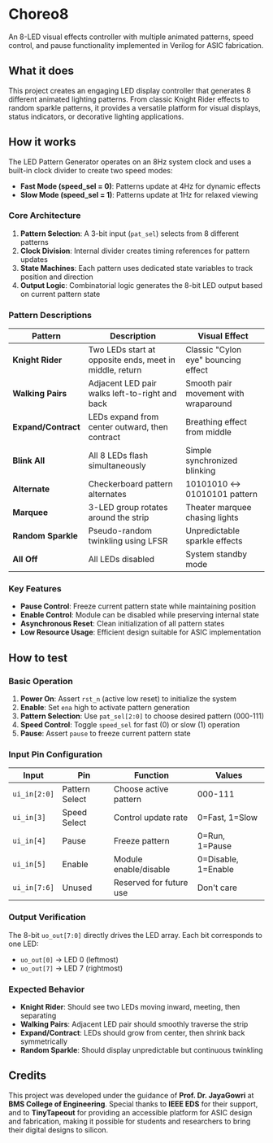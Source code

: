 # Choreo8
An 8-LED visual effects controller with multiple animated patterns, speed control, and pause functionality implemented in Verilog for ASIC fabrication.

## What it does
This project creates an engaging LED display controller that generates 8 different animated lighting patterns. From classic Knight Rider effects to random sparkle patterns, it provides a versatile platform for visual displays, status indicators, or decorative lighting applications.

## How it works
The LED Pattern Generator operates on an 8Hz system clock and uses a built-in clock divider to create two speed modes:
- **Fast Mode (speed_sel = 0)**: Patterns update at 4Hz for dynamic effects
- **Slow Mode (speed_sel = 1)**: Patterns update at 1Hz for relaxed viewing

### Core Architecture
1. **Pattern Selection**: A 3-bit input (`pat_sel`) selects from 8 different patterns
2. **Clock Division**: Internal divider creates timing references for pattern updates
3. **State Machines**: Each pattern uses dedicated state variables to track position and direction
4. **Output Logic**: Combinatorial logic generates the 8-bit LED output based on current pattern state

### Pattern Descriptions
| Pattern | Description | Visual Effect |
|---------|-------------|---------------|
| **Knight Rider** | Two LEDs start at opposite ends, meet in middle, return | Classic "Cylon eye" bouncing effect |
| **Walking Pairs** | Adjacent LED pair walks left-to-right and back | Smooth pair movement with wraparound |
| **Expand/Contract** | LEDs expand from center outward, then contract | Breathing effect from middle |
| **Blink All** | All 8 LEDs flash simultaneously | Simple synchronized blinking |
| **Alternate** | Checkerboard pattern alternates | 10101010 ↔ 01010101 pattern |
| **Marquee** | 3-LED group rotates around the strip | Theater marquee chasing lights |
| **Random Sparkle** | Pseudo-random twinkling using LFSR | Unpredictable sparkle effects |
| **All Off** | All LEDs disabled | System standby mode |

### Key Features
- **Pause Control**: Freeze current pattern state while maintaining position
- **Enable Control**: Module can be disabled while preserving internal state
- **Asynchronous Reset**: Clean initialization of all pattern states
- **Low Resource Usage**: Efficient design suitable for ASIC implementation

## How to test

### Basic Operation
1. **Power On**: Assert `rst_n` (active low reset) to initialize the system
2. **Enable**: Set `ena` high to activate pattern generation
3. **Pattern Selection**: Use `pat_sel[2:0]` to choose desired pattern (000-111)
4. **Speed Control**: Toggle `speed_sel` for fast (0) or slow (1) operation
5. **Pause**: Assert `pause` to freeze current pattern state

### Input Pin Configuration
| Input | Pin | Function | Values |
|-------|-----|----------|---------|
| `ui_in[2:0]` | Pattern Select | Choose active pattern | 000-111 |
| `ui_in[3]` | Speed Select | Control update rate | 0=Fast, 1=Slow |
| `ui_in[4]` | Pause | Freeze pattern | 0=Run, 1=Pause |
| `ui_in[5]` | Enable | Module enable/disable | 0=Disable, 1=Enable |
| `ui_in[7:6]` | Unused | Reserved for future use | Don't care |

### Output Verification
The 8-bit `uo_out[7:0]` directly drives the LED array. Each bit corresponds to one LED:
- `uo_out[0]` → LED 0 (leftmost)
- `uo_out[7]` → LED 7 (rightmost)

### Expected Behavior
- **Knight Rider**: Should see two LEDs moving inward, meeting, then separating
- **Walking Pairs**: Adjacent LED pair should smoothly traverse the strip
- **Expand/Contract**: LEDs should grow from center, then shrink back symmetrically
- **Random Sparkle**: Should display unpredictable but continuous twinkling

## Credits
This project was developed under the guidance of **Prof. Dr. JayaGowri** at **BMS College of Engineering**. Special thanks to **IEEE EDS** for their support, and to **TinyTapeout** for providing an accessible platform for ASIC design and fabrication, making it possible for students and researchers to bring their digital designs to silicon.